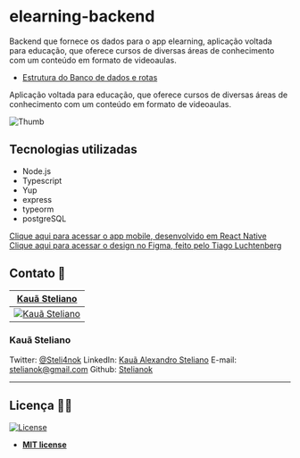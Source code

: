 # elearning-backend
Backend que fornece os dados para o app elearning, aplicação voltada para educação, que oferece cursos de diversas áreas de conhecimento com um conteúdo em formato de videoaulas.

- [Estrutura do Banco de dados e rotas](https://github.com/stelianok/elearning-backend/blob/main/Organization.md)

Aplicação voltada para educação, que oferece cursos de diversas áreas de conhecimento com um conteúdo em formato de videoaulas.
 
 
![Thumb](https://i.imgur.com/xZ1xKBr.png)

## Tecnologias utilizadas

- Node.js
- Typescript
- Yup 
- express
- typeorm
- postgreSQL

[Clique aqui para acessar o app mobile, desenvolvido em React Native](https://github.com/stelianok/elearningApp) <br/>
[Clique aqui para acessar o design no Figma, feito pelo Tiago Luchtenberg](https://www.figma.com/file/JwNEWWRIIZ0cHVrNM84Iih/e-learning-Copy?node-id=0%3A1)  <br/>


## Contato 💼


| <a href="https://github.com/stelianok" target="_blank">**Kauã Steliano**</a> 
| :---: 
| [![Kauã Steliano](https://avatars2.githubusercontent.com/u/39469125?s=460&u=97e778a861a7a42bee1b16f6be1c80467c50c1d1&v=4)](https://github.com/stelianok)    

### Kauã Steliano

Twitter:
[@Steli4nok](https://twitter.com/Steli4nok)
LinkedIn:
[Kauã Alexandro Steliano](https://www.linkedin.com/in/kauã-steliano-107620181/)
E-mail:
stelianok@gmail.com
Github: 
[Stelianok](https://github.com/stelianok)


---

## Licença 👨‍⚖️

[![License](http://img.shields.io/:license-mit-blue.svg?style=flat-square)](http://badges.mit-license.org)

- **[MIT license](http://opensource.org/licenses/mit-license.php)**

